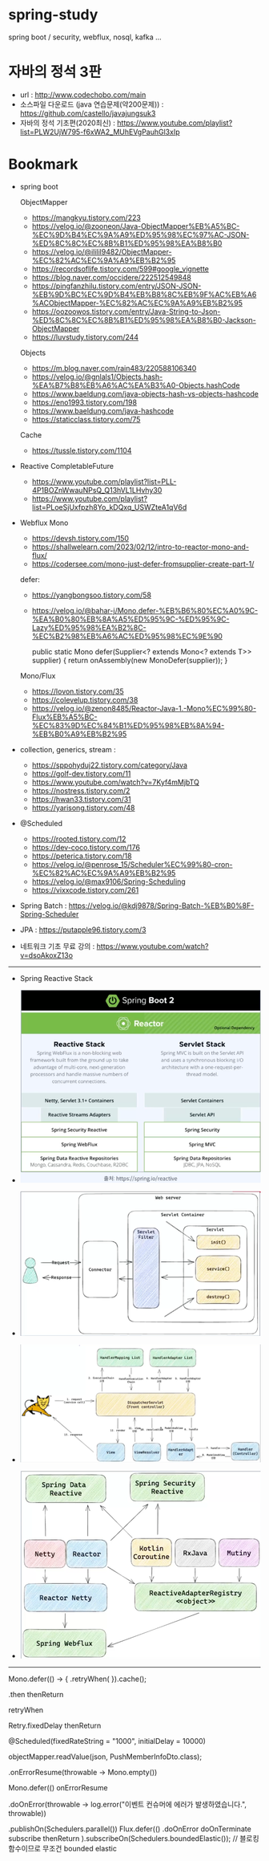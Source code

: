 # spring-study
spring boot / security, webflux, nosql, kafka ...

# 자바의 정석 3판
- url : http://www.codechobo.com/main
- 소스파일 다운로드 (java 연습문제(약200문제)) : https://github.com/castello/javajungsuk3
- 자바의 정석 기초편(2020최신) : https://www.youtube.com/playlist?list=PLW2UjW795-f6xWA2_MUhEVgPauhGl3xIp

# Bookmark
- spring boot

  ObjectMapper
  - https://mangkyu.tistory.com/223
  - https://velog.io/@zooneon/Java-ObjectMapper%EB%A5%BC-%EC%9D%B4%EC%9A%A9%ED%95%98%EC%97%AC-JSON-%ED%8C%8C%EC%8B%B1%ED%95%98%EA%B8%B0
  - https://velog.io/@ililil9482/ObjectMapper-%EC%82%AC%EC%9A%A9%EB%B2%95
  - https://recordsoflife.tistory.com/599#google_vignette
  - https://blog.naver.com/occidere/222512549848
  - https://pingfanzhilu.tistory.com/entry/JSON-JSON-%EB%9D%BC%EC%9D%B4%EB%B8%8C%EB%9F%AC%EB%A6%ACObjectMapper-%EC%82%AC%EC%9A%A9%EB%B2%95
  - https://oozoowos.tistory.com/entry/Java-String-to-Json-%ED%8C%8C%EC%8B%B1%ED%95%98%EA%B8%B0-Jackson-ObjectMapper
  - https://luvstudy.tistory.com/244

  Objects
  - https://m.blog.naver.com/rain483/220588106340
  - https://velog.io/@gnlals1/Objects.hash-%EA%B7%B8%EB%A6%AC%EA%B3%A0-Objects.hashCode
  - https://www.baeldung.com/java-objects-hash-vs-objects-hashcode
  - https://eno1993.tistory.com/198
  - https://www.baeldung.com/java-hashcode
  - https://staticclass.tistory.com/75

  Cache
  - https://tussle.tistory.com/1104

- Reactive
  CompletableFuture
  - https://www.youtube.com/playlist?list=PLL-4P1BOZnWwauNPsQ_Q13hVL1LHvhy30
  - https://www.youtube.com/playlist?list=PLoeSjUxfpzh8Yo_kDQxq_USWZteA1qV6d


- Webflux
  Mono
  - https://devsh.tistory.com/150
  - https://shallwelearn.com/2023/02/12/intro-to-reactor-mono-and-flux/
  - https://codersee.com/mono-just-defer-fromsupplier-create-part-1/

  defer:
  - https://yangbongsoo.tistory.com/58
  - https://velog.io/@bahar-j/Mono.defer-%EB%B6%80%EC%A0%9C-%EA%B0%80%EB%8A%A5%ED%95%9C-%ED%95%9C-Lazy%ED%95%98%EA%B2%8C-%EC%B2%98%EB%A6%AC%ED%95%98%EC%9E%90

    public static <T> Mono<T> defer(Supplier<? extends Mono<? extends T>> supplier) {
      return onAssembly(new MonoDefer(supplier));
    }

  Mono/Flux
  - https://lovon.tistory.com/35
  - https://colevelup.tistory.com/38
  - https://velog.io/@zenon8485/Reactor-Java-1.-Mono%EC%99%80-Flux%EB%A5%BC-%EC%83%9D%EC%84%B1%ED%95%98%EB%8A%94-%EB%B0%A9%EB%B2%95

- collection, generics, stream : 
  - https://sppohyduj22.tistory.com/category/Java
  - https://golf-dev.tistory.com/11
  - https://www.youtube.com/watch?v=7Kyf4mMjbTQ
  - https://nostress.tistory.com/2
  - https://hwan33.tistory.com/31
  - https://yarisong.tistory.com/48

- @Scheduled
  - https://rooted.tistory.com/12
  - https://dev-coco.tistory.com/176
  - https://peterica.tistory.com/18
  - https://velog.io/@penrose_15/Scheduler%EC%99%80-cron-%EC%82%AC%EC%9A%A9%EB%B2%95
  - https://velog.io/@max9106/Spring-Scheduling
  - https://vixxcode.tistory.com/261

- Spring Batch : https://velog.io/@kdj9878/Spring-Batch-%EB%B0%8F-Spring-Scheduler

- JPA : https://putapple96.tistory.com/3

- 네트워크 기초 무료 강의 : https://www.youtube.com/watch?v=dsoAkoxZ13o


---------------------------------------------

* Spring Reactive Stack
* ![img.png](images/img.png)

* ![img_1.png](images/img_1.png)

* ![img_2.png](images/img_2.png)

* ![img_3.png](images/img_3.png)

---------------------------------------------



Mono.defer(() -> {
  .retryWhen(
}).cache();

.then
thenReturn

retryWhen

Retry.fixedDelay
thenReturn

@Scheduled(fixedRateString = "1000", initialDelay = 10000)

objectMapper.readValue(json, PushMemberInfoDto.class);

.onErrorResume(throwable -> Mono.empty())

Mono.defer(()
onErrorResume

.doOnError(throwable -> log.error("이벤트 컨슈머에 에러가 발생하였습니다.", throwable))

.publishOn(Schedulers.parallel())
Flux.defer(()
.doOnError
doOnTerminate
subscribe
thenReturn
).subscribeOn(Schedulers.boundedElastic()); // 블로킹 함수이므로 무조건 bounded elastic



